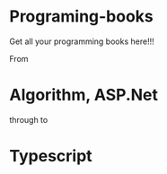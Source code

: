 # Programing-books
Get all your programming books here!!!

From
# Algorithm, ASP.Net 
through to
# Typescript 
